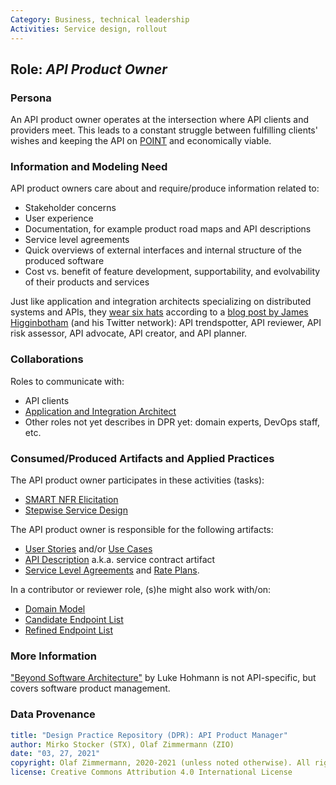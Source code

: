 ```yaml
---
Category: Business, technical leadership  
Activities: Service design, rollout
---
```


<!-- Word budget: 500-1000 (2-3 A4 pages); the artifacts descriptions should be readable in a few minutes (while practice descriptions will be a bit more elaborate) -->

Role: *API Product Owner*
---------------------------

### Persona 
<!--Name of stakeholder (of architecture and architectural artifacts) and its main concerns-->
An API product owner operates at the intersection where API clients and providers meet. This leads to a constant struggle between fulfilling clients' wishes and keeping the API on [POINT](https://ifs.hsr.ch/index.php?id=15667&L=0) and economically viable.

<!-- We decided to call it API Product Owner based on various definitions we found:

* [Broadcom](https://techdocs.broadcom.com/content/broadcom/techdocs/us/en/ca-enterprise-software/layer7-api-management/api-portal-legacy/3-5/manage-the-api-portal/functionality-by-user-role/internal-roles.html): API Owner: The person within your organization tasked with defining, publishing and monetizing, or promoting your APIs. On the API Portal, this person will be responsible for: ..
* [DZone](https://dzone.com/articles/api-ownership-for-the-modern-enterprise) has a Business API Owner and Technical API Owner
* [Tyk](https://tyk.io/essentials-of-api-product-ownership/) has the API product owner as a specialization of the product owner.
* [Apigee](https://medium.com/apis-and-digital-transformation/without-an-api-product-owner-your-apis-have-a-limited-lifespan-6df98d6ad281) has a "API product owner" and describe them as "Essentially, API product owners are the end-user advocate — and that’s for both for developers using the APIs and the people touching the applications powered by those APIs." 
-->

### Information and Modeling Need
<!-- derived from role responsibilities (articulated in the form of user stories)-->

API product owners care about and require/produce information related to: 

* Stakeholder concerns
* User experience
* Documentation, for example product road maps and API descriptions 
* Service level agreements
* Quick overviews of external interfaces and internal structure of the produced software
* Cost vs. benefit of feature development, supportability, and evolvability of their products and services

Just like application and integration architects specializing on distributed systems and APIs, they [wear six hats](http://www.debonogroup.com/services/core-programs/six-thinking-hats/) according to a [blog post by James Higginbotham](https://tyk.io/the-six-hats-of-the-api-architect/) (and his Twitter network): API trendspotter, API reviewer, API risk assessor, API advocate, API creator, and API planner.


### Collaborations

Roles to communicate with: 

* API clients
* [Application and Integration Architect](./DPR-ApplicationArchitectRole.md) 
* Other roles not yet describes in DPR yet: domain experts, DevOps staff, etc.

### Consumed/Produced Artifacts and Applied Practices

The API product owner  participates in these activities (tasks):

* [SMART NFR Elicitation](../activities/DPR-SMART-NFR-Elicitation.md)
* [Stepwise Service Design](../activities/SDPR-StepwiseServiceDesign.md)

The API product owner is responsible for the following artifacts: 

* [User Stories](../artifact-templates/DPR-UserStory.md) and/or [Use Cases](../artifact-templates/DPR-UseCase.md)
* [API Description](../artifact-templates/SDPR-APIDescription.md) a.k.a. service contract artifact
* [Service Level Agreements](../artifact-templates/SDPR-ServiceLevelAgreement.md) and [Rate Plans](https://microservice-api-patterns.org/patterns/quality/qualityManagementAndGovernance/RatePlan).

In a contributor or reviewer role, (s)he might also work with/on: 

* [Domain Model](../artifact-templates/DPR-DomainModel.md)
* [Candidate Endpoint List](../artifact-templates/SDPR-CandidateEndpointList.md)
* [Refined Endpoint List](../artifact-templates/SDPR-RefinedEndpointList.md)


### More Information

["Beyond Software Architecture"](https://www.amazon.de/Beyond-Software-Architecture-Sustaining-Addison-Wesley-ebook/dp/B003YL3P0E) by Luke Hohmann is not API-specific, but covers software product management. <!-- TODO add bibtex -->


### Data Provenance 

```yaml
title: "Design Practice Repository (DPR): API Product Manager"
author: Mirko Stocker (STX), Olaf Zimmermann (ZIO)
date: "03, 27, 2021"
copyright: Olaf Zimmermann, 2020-2021 (unless noted otherwise). All rights reserved.
license: Creative Commons Attribution 4.0 International License
```
